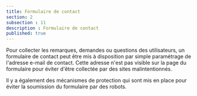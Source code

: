 ```yaml
---
title: Formulaire de contact
section: 2
subsection : 11
description : Formulaire de contact
published: true
---
```


Pour collecter les remarques, demandes ou questions des utilisateurs, un formulaire de contact peut être mis à disposition par simple paramétrage de l'adresse e-mail de contact. Cette adresse n'est pas visible sur la page du formulaire pour éviter d'être collectée par des sites malintentionnés.

Il y a également des mécanismes de protection qui sont mis en place pour éviter la soumission du formulaire par des robots.
